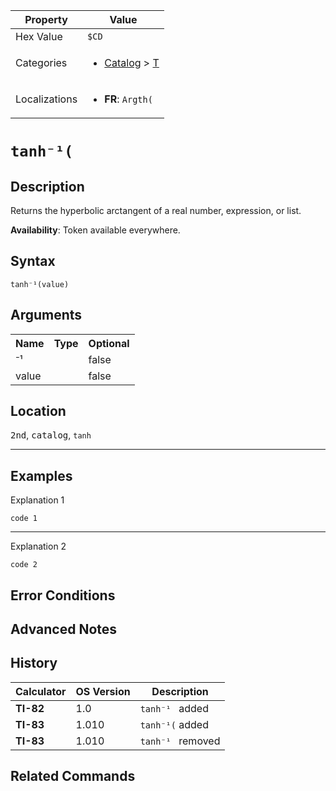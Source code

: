 | Property      | Value |
|---------------|-------|
| Hex Value     | `$CD`|
| Categories    | <ul><li>[Catalog](<../categories/Catalog.md>) > [T](<../categories/Catalog.md#T>)</li></ul> |
| Localizations | <ul><li><b>FR</b>: `Argth(`</li></ul> |

# `tanh⁻¹(`

## Description
Returns the hyperbolic arctangent of a real number, expression, or list.


<b>Availability</b>: Token available everywhere.

## Syntax
`tanh⁻¹(value)`

## Arguments
<table>
<tr><th>Name</th><th>Type</th><th>Optional</th></tr>

<tr><td>⁻¹</td><td></td><td>false</td></tr>

<tr><td>value</td><td></td><td>false</td></tr>

</table>

## Location
<kbd>2nd</kbd>, <kbd>catalog</kbd>, `tanh`
<hr>

## Examples

Explanation 1
```ti-basic
code 1
```
---
Explanation 2
```ti-basic
code 2
```

## Error Conditions


## Advanced Notes


## History
| Calculator | OS Version | Description |
|------------|------------|-------------|
| <b>TI-82</b> | 1.0 | `tanh⁻¹ ` added
| <b>TI-83</b> | 1.010 | `tanh⁻¹(` added
| <b>TI-83</b> | 1.010 | `tanh⁻¹ ` removed

## Related Commands

    